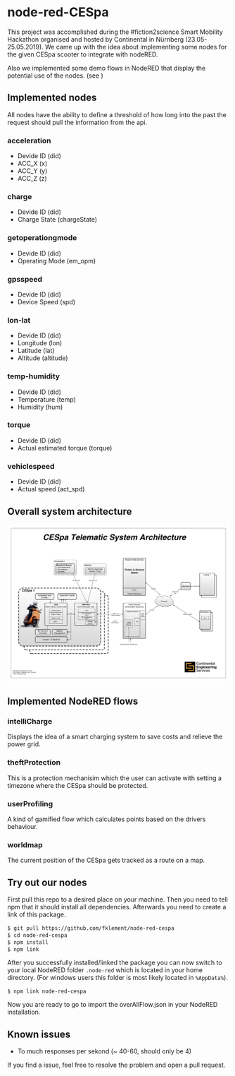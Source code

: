 # node-red-CESpa

This project was accomplished during the #fiction2science Smart Mobility Hackathon organised and hosted by Continental in Nürnberg (23.05-25.05.2019).
We came up with the idea about implementing some nodes for the given CESpa scooter to integrate with nodeRED.  

Also we implemented some demo flows in NodeRED that display the potential use of the nodes. (see )

## Implemented nodes
All nodes have the ability to define a threshold of how long into the past the request should pull the information from the api.

### acceleration
- Devide ID (did)
- ACC_X (x)
- ACC_Y (y)
- ACC_Z (z)

### charge
- Devide ID (did)
- Charge State (chargeState)

### getoperationgmode
- Devide ID (did)
- Operating Mode (em_opm)

### gpsspeed
- Devide ID (did)
- Device Speed (spd)

### lon-lat
- Devide ID (did)
- Longitude (lon)
- Latitude (lat)
- Altitude (altitude)

### temp-humidity
- Devide ID (did)
- Temperature (temp)
- Humidity (hum)

### torque
- Devide ID (did)
- Actual estimated torque (torque)

### vehiclespeed
- Devide ID (did)
- Actual speed (act_spd)


## Overall system architecture
<img src="./_docs/CESpa_telematik_architecture.jpg" data-canonical-src="./_docs/CESpa_telematik_architecture.jpg" width="700"  />

## Implemented NodeRED flows

### intelliCharge
Displays the idea of a smart charging system to save costs and relieve the power grid.

### theftProtection
This is a protection mechanisim which the user can activate with setting a timezone where the CESpa should be protected.

### userProfiling
A kind of gamified flow which calculates points based on the drivers behaviour.

### worldmap
The current position of the CESpa gets tracked as a route on a map.


## Try out our nodes
First pull this repo to a desired place on your machine. Then you need to tell npm that it should install all dependencies. Afterwards you need to create a link of this package.
```shell
$ git pull https://github.com/fklement/node-red-cespa
$ cd node-red-cespa
$ npm install
$ npm link
```
After you successfully installed/linked the package you can now switch to your local NodeRED folder `.node-red` which is located in your home directory. (For windows users this folder is most likely located in `%AppData%`). 

```shell
$ npm link node-red-cespa
```

Now you are ready to go to import the overAllFlow.json in your NodeRED installation.

## Known issues
- To much responses per sekond (~ 40-60, should only be 4)
  
If you find a issue, feel free to resolve the problem and open a pull request.
